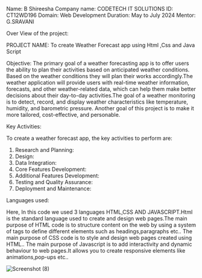Name: B Shireesha
Company name: CODETECH IT SOLUTIONS
ID: CT12WD196
Domain: Web Development
Duration: May to July 2024
Mentor: G.SRAVANI

Over View of the project:

PROJECT NAME: To create Weather Forecast app using Html ,Css and Java Script  

Objective: The primary goal of a weather forecasting app is to offer users the ability to plan their activities based on anticipated weather conditions.
Based on the weather conditions they will plan their works accordingly.The weather application will provide users with real-time weather information,
forecasts, and other weather-related data, which can help them make better decisions about their day-to-day activities.The goal of a weather 
monitoring is to detect, record, and display weather characteristics like temperature, humidity, and barometric pressure. Another goal of this project 
is to make it more tailored, cost-effective, and personable.

Key Activities:

To create a weather forecast app, the key activities to perform are:

1. Research and Planning:
2. Design:
3. Data Integration:
4. Core Features Development:
5. Additional Features Development:
6. Testing and Quality Assurance:
7. Deployment and Maintenance:

Languages used: 
    
 Here, In this code we used 3 languages HTML,CSS AND JAVASCRIPT.Html is the standard language used to create and design web pages.The main purpose of HTML code is to structure content on the web by 
 using a system of tags to define different elements such as headings,paragraphs etc..
 The main purpose of CSS code is to style and design web pages created using HTML.. 
 The main purpose of Javascript is to add interactivity and dynamic behaviour to web pages.It allows you to create responsive elements like animations,pop-ups etc..

![Screenshot (8)](https://github.com/Siri1916/CODETECH-Task2/assets/174416911/4ccc8a48-e5b7-42e0-9e11-5a4929c32990)


